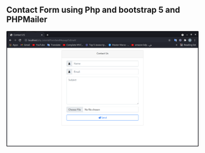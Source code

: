 ## Contact Form using Php and bootstrap 5 and PHPMailer 
![alt text](https://raw.githubusercontent.com/ElMoulaouiAnouar/Contact-Form-using-Php-Bootstrap5-PHPMailer/main/screen.png)

